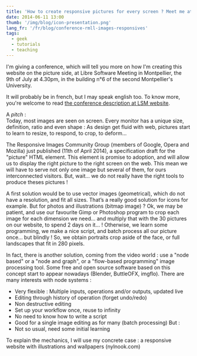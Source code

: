 ```yaml
---
title: 'How to create responsive pictures for every screen ? Meet me at LSM !'
date: 2014-06-11 13:00
thumb: '/img/blog/icon-presentation.png'
lang_fr: '/fr/blog/conference-rmll-images-responsives'
tags:
  - geek
  - tutorials
  - teaching
---
```


I'm giving a conference, which will tell you more on how I'm creating this website on the picture side, at Libre Software Meeting in Montpellier, the 9th of July at 4.30pm, in the building n°6 of the second Montpellier's University.

It will probably be in french, but I may speak english too. To know more, you're welcome to read [the conference description at LSM website](https://2014.rmll.info/conference280?lang=en).

A *pitch* :   
Today, most images are seen on screen. Every monitor has a unique size, definition, ratio and even shape : As design get fluid with web, pictures start to learn to resize, to respond, to crop, to deform...

The Responsive Images Community Group (members of Google, Opera and Mozilla) just published (11th of April 2014), a specification draft for the "picture" HTML element. This element is promise to adoption, and will allow us to display the right picture to the right screen on the web.
This mean we will have to serve not only one image but several of them, for ours interconnected visitors. But, wait... we do not really have the right tools to produce theses pictures !

A first solution would be to use vector images (geometrical), which do not have a resolution, and fit all sizes. That’s a really good solution for icons for example. But for photos and illustrations (bitmap image) ?
Ok, we may be patient, and use our favourite Gimp or Photoshop program to crop each image for each dimension we need... and multiply that with the 30 pictures on our website, to spend 2 days on it... !
Otherwise, we learn some programming, we make a nice script, and batch process all our picture once... but blindly ! So, we obtain portraits crop aside of the face, or full landscapes that fit in 280 pixels.

In fact, there is another solution, coming from the video world : use a "node based" or a "node and graph", or a "flow-based programming" image processing tool. Some free and open source software based on this concept start to appear nowadays (Blender, ButtleOFX, imgflo).
There are many interests with node systems :
- Very flexible : Multiple inputs, operations and/or outputs, updated live
- Editing through history of operation (forget undo/redo)
- Non destructive editing
- Set up your workflow once, reuse to infinity
- No need to know how to write a script
- Good for a single image editing as for many (batch processing)
But :
- Not so usual, need some initial learning

To explain the mechanics, I will use my concrete case : a responsive website with illustrations and wallpapers (nylnook.com)
